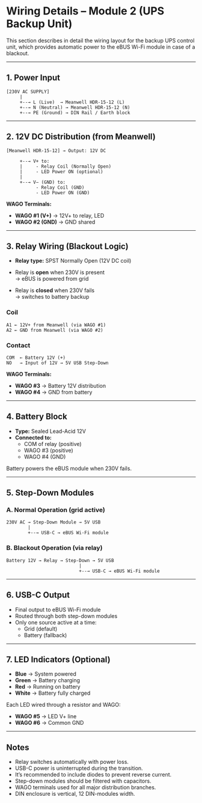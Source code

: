 # Wiring Details – Module 2 (UPS Backup Unit)

This section describes in detail the wiring layout for the backup UPS control unit, which provides automatic power to the eBUS Wi-Fi module in case of a blackout.

---

## 1. Power Input

```
[230V AC SUPPLY] 
     |
     +--→ L (Live)  → Meanwell HDR-15-12 (L)
     +--→ N (Neutral) → Meanwell HDR-15-12 (N)
     +--→ PE (Ground) → DIN Rail / Earth block
```

---

## 2. 12V DC Distribution (from Meanwell)

```
[Meanwell HDR-15-12] → Output: 12V DC

     +--→ V+ to:
     |     - Relay Coil (Normally Open)
     |     - LED Power ON (optional)
     |
     +--→ V− (GND) to:
           - Relay Coil (GND)
           - LED Power ON (GND)
```

**WAGO Terminals:**

- **WAGO #1 (V+)** → 12V+ to relay, LED
- **WAGO #2 (GND)** → GND shared

---

## 3. Relay Wiring (Blackout Logic)

- **Relay type:** SPST Normally Open (12V DC coil)
- Relay is **open** when 230V is present  
  → eBUS is powered from grid

- Relay is **closed** when 230V fails  
  → switches to battery backup

### Coil
```
A1 ← 12V+ from Meanwell (via WAGO #1)
A2 ← GND from Meanwell (via WAGO #2)
```

### Contact
```
COM  ← Battery 12V (+)
NO   → Input of 12V → 5V USB Step-Down
```

**WAGO Terminals:**

- **WAGO #3** → Battery 12V distribution
- **WAGO #4** → GND from battery

---

## 4. Battery Block

- **Type:** Sealed Lead-Acid 12V  
- **Connected to:**  
  - COM of relay (positive)  
  - WAGO #3 (positive)  
  - WAGO #4 (GND)

Battery powers the eBUS module when 230V fails.

---

## 5. Step-Down Modules

### A. Normal Operation (grid active)

```
230V AC → Step-Down Module → 5V USB
        |
        +--→ USB-C → eBUS Wi-Fi module
```

### B. Blackout Operation (via relay)

```
Battery 12V → Relay → Step-Down → 5V USB
                           |
                           +--→ USB-C → eBUS Wi-Fi module
```

---

## 6. USB-C Output

- Final output to eBUS Wi-Fi module
- Routed through both step-down modules
- Only one source active at a time:
  - Grid (default)
  - Battery (fallback)

---

## 7. LED Indicators (Optional)

- **Blue** → System powered
- **Green** → Battery charging
- **Red** → Running on battery
- **White** → Battery fully charged

Each LED wired through a resistor and WAGO:

- **WAGO #5** → LED V+ line
- **WAGO #6** → Common GND

---

## Notes

- Relay switches automatically with power loss.
- USB-C power is uninterrupted during the transition.
- It’s recommended to include diodes to prevent reverse current.
- Step-down modules should be filtered with capacitors.
- WAGO terminals used for all major distribution branches.
- DIN enclosure is vertical, 12 DIN-modules width.
